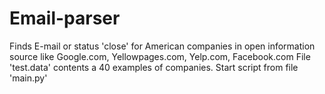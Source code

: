 # Email-parser
Finds E-mail or status 'close' for American companies in open information source like  Google.com, Yellowpages.com, Yelp.com, Facebook.com
File 'test.data' contents a 40 examples of companies.
Start script from file 'main.py'
